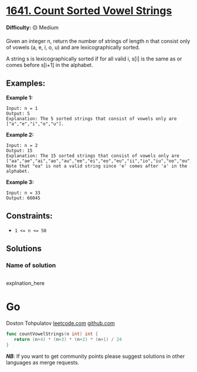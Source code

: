 # [1641. Count Sorted Vowel Strings](https://leetcode.com/problems/count-sorted-vowel-strings/description/)
**Difficulty:** :yellow_circle: Medium

Given an integer n, return the number of strings of length n that consist only of vowels (a, e, i, o, u) and are lexicographically sorted.

A string s is lexicographically sorted if for all valid i, s[i] is the same as or comes before s[i+1] in the alphabet.

## Examples:

**Example 1:**

```text
Input: n = 1
Output: 5
Explanation: The 5 sorted strings that consist of vowels only are ["a","e","i","o","u"].
```
**Example 2:**

```text
Input: n = 2
Output: 15
Explanation: The 15 sorted strings that consist of vowels only are
["aa","ae","ai","ao","au","ee","ei","eo","eu","ii","io","iu","oo","ou","uu"].
Note that "ea" is not a valid string since 'e' comes after 'a' in the alphabet.
```
**Example 3:**
```text
Input: n = 33
Output: 66045
```

## Constraints:

- `1 <= n <= 50`


## Solutions

### Name of solution 
```python

```
explnation_here
# Go
Doston Tohpulatov
[leetcode.com](https://leetcode.com/dxplatov/) 
[github.com](https://github.com/dxplatov)
```go
func countVowelStrings(n int) int {
   return (n+4) * (n+3) * (n+2) * (n+1) / 24 
}
```

***NB***: If you want to get community points please suggest solutions in other languages as merge requests.
